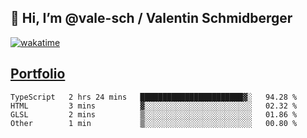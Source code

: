 ## 👋 Hi, I’m @vale-sch / Valentin Schmidberger
[![wakatime](https://wakatime.com/badge/user/7560c813-56c2-4ce8-b378-268c8ee84276.svg)](https://wakatime.com/@7560c813-56c2-4ce8-b378-268c8ee84276)
##  [Portfolio](https://vale-sch.github.io/ValentinSchmidberger/ "Portfolio")
<!--START_SECTION:waka-->

```text
TypeScript   2 hrs 24 mins   ███████████████████████▓░   94.28 %
HTML         3 mins          ▓░░░░░░░░░░░░░░░░░░░░░░░░   02.32 %
GLSL         2 mins          ▒░░░░░░░░░░░░░░░░░░░░░░░░   01.86 %
Other        1 min           ▒░░░░░░░░░░░░░░░░░░░░░░░░   00.80 %
```

<!--END_SECTION:waka-->
